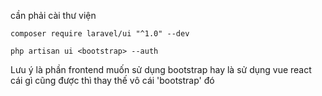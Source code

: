 cần phải cài thư viện 

```
composer require laravel/ui "^1.0" --dev

php artisan ui <bootstrap> --auth
```

Lưu ý là phần frontend muốn sử dụng bootstrap hay là sử dụng vue react cái gì cũng được thì thay thế vô cái 'bootstrap' đó